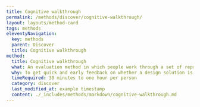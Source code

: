 ```yaml
---
title: Cognitive walkthrough
permalink: /methods/discover/cognitive-walkthrough/
layout: layouts/method-card
tags: methods
eleventyNavigation:
  key: methods
  parent: Discover
  title: Cognitive walkthrough
method:
  title: Cognitive walkthrough
  what: An evaluation method in which people work through a set of representative tasks and ask questions about the task as they go.
  why: To get quick and early feedback on whether a design solution is easy for a new or infrequent user to learn, and why it is or isn’t easy. This method is useful for catching big issues at any stage in the design process when you don't have access to real users, but it is not a substitute for user evaluation.
  timeRequired: 30 minutes to one hour per person
  category: discover
  last_modified_at: example timestamp
  content: ./_includes/methods/markdown/cognitive-walkthrough.md
---
```

